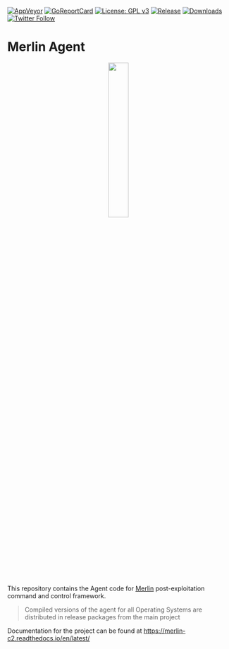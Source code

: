 [![AppVeyor](https://ci.appveyor.com/api/projects/status/xi0n3ucm5i234ios/branch/master?svg=true)](https://ci.appveyor.com/project/Ne0nd0g/merlin-agent)
[![GoReportCard](https://goreportcard.com/badge/github.com/ne0nd0g/merlin-agent)](https://goreportcard.com/badge/github.com/ne0nd0g/merlin-agent)
[![License: GPL v3](https://img.shields.io/badge/License-GPL%20v3-blue.svg)](https://www.gnu.org/licenses/gpl-3.0)
[![Release](https://img.shields.io/github/release/Ne0nd0g/merlin-agent.svg)](https://github.com/Ne0nd0g/merlin-agent/releases/latest)
[![Downloads](https://img.shields.io/github/downloads/Ne0nd0g/merlin-agent/total.svg)](https://github.com/Ne0nd0g/merlin-agent/releases)
[![Twitter Follow](https://img.shields.io/twitter/follow/merlin_c2.svg?style=social&label=Follow)](https://twitter.com/merlin_c2)

# Merlin Agent

<p align="center">
  <img src="https://i.imgur.com/4iKuvuj.jpg" height="30%" width="30%">
</p>

This repository contains the Agent code for [Merlin](https://github.com/Ne0nd0g/merlin) post-exploitation command and 
control framework.

> Compiled versions of the agent for all Operating Systems are distributed in release packages from the main project

Documentation for the project can be found at https://merlin-c2.readthedocs.io/en/latest/
